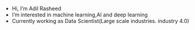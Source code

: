 -  Hi, I’m Adil Rasheed
-  I’m interested in machine learning,AI and deep learning
-  Currently working as Data Scientist(Large scale industries. industry 4.0) 


<!---
ibnerasheed/ibnerasheed is a ✨ special ✨ repository because its `README.md` (this file) appears on your GitHub profile.
You can click the Preview link to take a look at your changes.
--->
